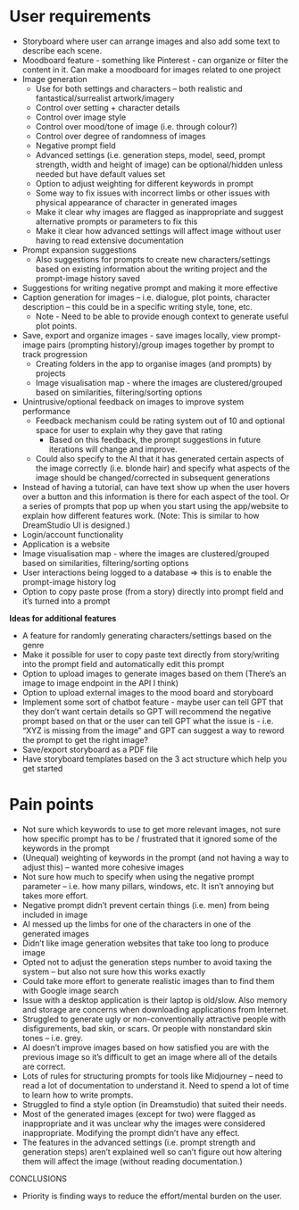 # User requirements

- Storyboard where user can arrange images and also add some text to describe each scene.
- Moodboard feature - something like Pinterest - can organize or filter the content in it. Can make a moodboard for images related to one project
- Image generation
    - Use for both settings and characters – both realistic and fantastical/surrealist artwork/imagery
    - Control over setting + character details
    - Control over image style
    - Control over mood/tone of image (i.e. through colour?)
    - Control over degree of randomness of images
    - Negative prompt field
    - Advanced settings (i.e. generation steps, model, seed, prompt strength, width and height of image) can be optional/hidden unless needed but have default values set
    - Option to adjust weighting for different keywords in prompt
    - Some way to fix issues with incorrect limbs or other issues with physical appearance of character in generated images
    - Make it clear why images are flagged as inappropriate and suggest alternative prompts or parameters to fix this
    - Make it clear how advanced settings will affect image without user having to read extensive documentation
- Prompt expansion suggestions
    - Also suggestions for prompts to create new characters/settings based on existing information about the writing project and the prompt-image history saved
- Suggestions for writing negative prompt and making it more effective
- Caption generation for images – i.e. dialogue, plot points, character description – this could be in a specific writing style, tone, etc.
    - Note - Need to be able to provide enough context to generate useful plot points.
- Save, export and organize images - save images locally, view prompt-image pairs (prompting history)/group images together by prompt to track progression
    - Creating folders in the app to organise images (and prompts) by projects
    - Image visualisation map - where the images are clustered/grouped based on similarities, filtering/sorting options
- Unintrusive/optional feedback on images to improve system performance
    - Feedback mechanism could be rating system out of 10 and optional space for user to explain why they gave that rating
        - Based on this feedback, the prompt suggestions in future iterations will change and improve.
    - Could also specify to the AI that it has generated certain aspects of the image correctly (i.e. blonde hair) and specify what aspects of the image should be changed/corrected in subsequent generations
- Instead of having a tutorial, can have text show up when the user hovers over a button and this information is there for each aspect of the tool. Or a series of prompts that pop up when you start using the app/website to explain how different features work. (Note: This is similar to how DreamStudio UI is designed.)
- Login/account functionality
- Application is a website
- Image visualisation map - where the images are clustered/grouped based on similarities, filtering/sorting options
- User interactions being logged to a database ⇒ this is to enable the prompt-image history log
- Option to copy paste prose (from a story) directly into prompt field and it’s turned into a prompt

**Ideas for additional features**

- A feature for randomly generating characters/settings based on the genre
- Make it possible for user to copy paste text directly from story/writing into the prompt field and automatically edit this prompt
- Option to upload images to generate images based on them (There’s an image to image endpoint in the API I think)
- Option to upload external images to the mood board and storyboard
- Implement some sort of chatbot feature - maybe user can tell GPT that they don’t want certain details so GPT will recommend the negative prompt based on that or the user can tell GPT what the issue is - i.e. “XYZ is missing from the image” and GPT can suggest a way to reword the prompt to get the right image?
- Save/export storyboard as a PDF file
- Have storyboard templates based on the 3 act structure which help you get started

# Pain points

- Not sure which keywords to use to get more relevant images, not sure how specific prompt has to be / frustrated that it ignored some of the keywords in the prompt
- (Unequal) weighting of keywords in the prompt (and not having a way to adjust this) – wanted more cohesive images
- Not sure how much to specify when using the negative prompt parameter – i.e. how many pillars, windows, etc. It isn’t annoying but takes more effort.
- Negative prompt didn’t prevent certain things (i.e. men) from being included in image
- AI messed up the limbs for one of the characters in one of the generated images
- Didn’t like image generation websites that take too long to produce image
- Opted not to adjust the generation steps number to avoid taxing the system – but also not sure how this works exactly
- Could take more effort to generate realistic images than to find them with Google image search
- Issue with a desktop application is their laptop is old/slow. Also memory and storage are concerns when downloading applications from Internet.
- Struggled to generate ugly or non-conventionally attractive people with disfigurements, bad skin, or scars. Or people with nonstandard skin tones – i.e. grey.
- AI doesn’t improve images based on how satisfied you are with the previous image so it’s difficult to get an image where all of the details are correct.
- Lots of rules for structuring prompts for tools like Midjourney – need to read a lot of documentation to understand it. Need to spend a lot of time to learn how to write prompts.
- Struggled to find a style option (in Dreamstudio) that suited their needs.
- Most of the generated images (except for two) were flagged as inappropriate and it was unclear why the images were considered inappropriate. Modifying the prompt didn’t have any effect.
- The features in the advanced settings (i.e. prompt strength and generation steps) aren’t explained well so can’t figure out how altering them will affect the image (without reading documentation.)

CONCLUSIONS

- Priority is finding ways to reduce the effort/mental burden on the user.
